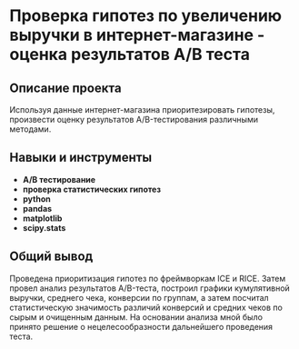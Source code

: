 # Проверка гипотез по увеличению выручки в интернет-магазине - оценка результатов A/B теста


## Описание проекта

Используя данные интернет-магазина приоритезировать гипотезы, произвести оценку результатов A/B-тестирования различными методами.

## Навыки и инструменты

- **А/В тестирование**
- **проверка статистических гипотез**
- **python**
- **pandas**
- **matplotlib**
- **scipy.stats**

## 

## Общий вывод

Проведена приоритизация гипотез по фреймворкам ICE и RICE. Затем провел анализ
результатов A/B-теста, построил графики кумулятивной выручки, среднего чека,
конверсии по группам, а затем посчитал статистическую значимость различий конверсий
и средних чеков по сырым и очищенным данным. На основании анализа мной было
принято решение о нецелесообразности дальнейшего проведения теста.
